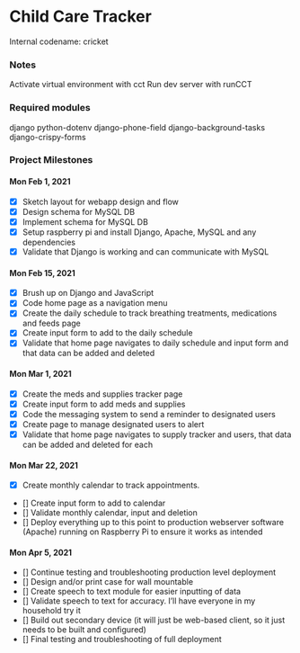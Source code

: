 # Child Care Tracker
Internal codename: cricket

### Notes
Activate virtual environment with cct
Run dev server with runCCT

### Required modules
django
python-dotenv
django-phone-field
django-background-tasks
django-crispy-forms


### Project Milestones

#### Mon Feb 1, 2021
- [x] Sketch layout for webapp design and flow
- [x] Design schema for MySQL DB
- [x] Implement schema for MySQL DB
- [x] Setup raspberry pi and install Django, Apache, MySQL and any dependencies
- [x] Validate that Django is working and can communicate with MySQL

#### Mon Feb 15, 2021
- [x] Brush up on Django and JavaScript
- [x] Code home page as a navigation menu
- [x] Create the daily schedule to track breathing treatments, medications and feeds page
- [x] Create input form to add to the daily schedule
- [x] Validate that home page navigates to daily schedule and input form and that data can be added and deleted

#### Mon Mar 1, 2021
- [x] Create the meds and supplies tracker page
- [x] Create input form to add meds and supplies
- [x] Code the messaging system to send a reminder to designated users
- [x] Create page to manage designated users to alert
- [x] Validate that home page navigates to supply tracker and users, that data can be added and deleted for each

#### Mon Mar 22, 2021
- [x] Create monthly calendar to track appointments.
- [] Create input form to add to calendar
- [] Validate monthly calendar, input and deletion
- [] Deploy everything up to this point to production webserver software (Apache) running on Raspberry Pi to ensure it works as intended

#### Mon Apr 5, 2021
- [] Continue testing and troubleshooting production level deployment
- [] Design and/or print case for wall mountable
- [] Create speech to text module for easier inputting of data
- [] Validate speech to text for accuracy. I’ll have everyone in my household try it
- [] Build out secondary device (it will just be web-based client, so it just needs to be built and configured)
- [] Final testing and troubleshooting of full deployment
